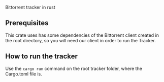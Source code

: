 Bittorrent tracker in rust

## Prerequisites
This crate uses has some dependencies of the Bittorrent client created in the root directory, so you will need our client in order to run the Tracker.

## How to run the tracker

Use the `cargo run` command on the root tracker folder, where the Cargo.toml file is.